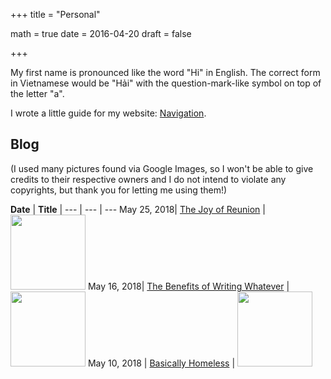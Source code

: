 +++
title = "Personal"

math = true
date = 2016-04-20
draft = false

+++

My first name is pronounced like the word "Hi" in English. The correct form in Vietnamese would be "Hải" with the question-mark-like symbol on top of the letter "a". 

I wrote a little guide for my website: [Navigation](/post/navigation).

## Blog
(I used many pictures found via Google Images, so I won't be able to give credits to their respective owners and I do not intend to violate any copyrights, but thank you for letting me using them!)

**Date** | **Title** | 
--- | --- | ---
May 25, 2018| [The Joy of Reunion](/post/blog_2018_05_25) | <img src="/img/blog/20180525_header.jpg" style="height: 120px; max-width:inherit;">
May 16, 2018| [The Benefits of Writing Whatever](/post/blog_2018_05_16) | <img src="/img/blog/20180516_header.jpg" style="height: 120px; max-width:inherit;">
May 10, 2018 | [Basically Homeless](/post/blog_2018_05_10) | <img src="/img/blog/20180510_header.JPG" style="height: 120px; max-width:inherit;">


